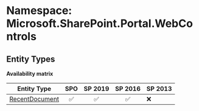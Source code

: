 # Namespace: Microsoft.SharePoint.Portal.WebControls

## Entity Types

**Availability matrix**

Entity Type | SPO | SP 2019 | SP 2016 | SP 2013
----------|:---:|:-------:|:-------:|:-------
[RecentDocument](./EntityTypes/RecentDocument.md) | ✅ | ✅ | ✅ | ❌
